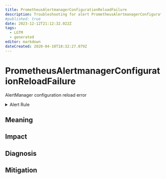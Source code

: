 ```yaml
---
title: PrometheusAlertmanagerConfigurationReloadFailure
description: Troubleshooting for alert PrometheusAlertmanagerConfigurationReloadFailure
#published: true
date: 2023-12-12T21:12:32.022Z
tags: 
  - LGTM
  - generated
editor: markdown
dateCreated: 2020-04-10T18:32:27.079Z
---
```


# PrometheusAlertmanagerConfigurationReloadFailure

AlertManager configuration reload error

<details>
  <summary>Alert Rule</summary>

{{% rule "prometheus-self-monitoring/prometheus-self-monitoring-internal.yml" "PrometheusAlertmanagerConfigurationReloadFailure" %}}

{{% comment %}}

```yaml
alert: PrometheusAlertmanagerConfigurationReloadFailure
expr: alertmanager_config_last_reload_successful != 1
for: 0m
labels:
    severity: warning
annotations:
    summary: Prometheus AlertManager configuration reload failure (instance {{ $labels.instance }})
    description: |-
        AlertManager configuration reload error
          VALUE = {{ $value }}
          LABELS = {{ $labels }}
    runbook: https://github.com/srerun/prometheus-alerts/blob/main/content/runbooks/prometheus-self-monitoring-internal/PrometheusAlertmanagerConfigurationReloadFailure.md

```

{{% /comment %}}

</details>


## Meaning
[//]: # "Short paragraph that explains what the alert means"


## Impact
[//]: # "What could / will happen if the alert is not addressed"



## Diagnosis
[//]: # "Steps to take to identify the cause of the problem"



## Mitigation
[//]: # "The steps necessary to resolve the alert"
